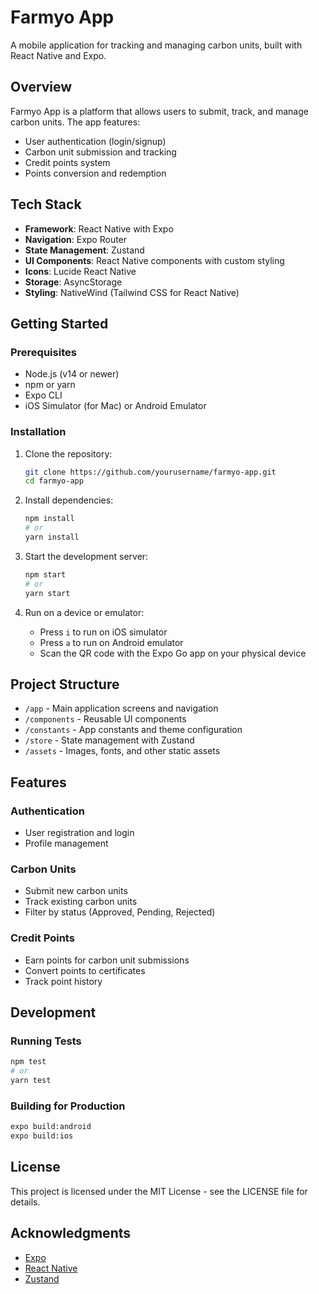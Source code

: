 # Farmyo App

A mobile application for tracking and managing carbon units, built with React Native and Expo.

## Overview

Farmyo App is a platform that allows users to submit, track, and manage carbon units. The app features:

- User authentication (login/signup)
- Carbon unit submission and tracking
- Credit points system
- Points conversion and redemption

## Tech Stack

- **Framework**: React Native with Expo
- **Navigation**: Expo Router
- **State Management**: Zustand
- **UI Components**: React Native components with custom styling
- **Icons**: Lucide React Native
- **Storage**: AsyncStorage
- **Styling**: NativeWind (Tailwind CSS for React Native)

## Getting Started

### Prerequisites

- Node.js (v14 or newer)
- npm or yarn
- Expo CLI
- iOS Simulator (for Mac) or Android Emulator

### Installation

1. Clone the repository:
   ```bash
   git clone https://github.com/yourusername/farmyo-app.git
   cd farmyo-app
   ```

2. Install dependencies:
   ```bash
   npm install
   # or
   yarn install
   ```

3. Start the development server:
   ```bash
   npm start
   # or
   yarn start
   ```

4. Run on a device or emulator:
   - Press `i` to run on iOS simulator
   - Press `a` to run on Android emulator
   - Scan the QR code with the Expo Go app on your physical device

## Project Structure

- `/app` - Main application screens and navigation
- `/components` - Reusable UI components
- `/constants` - App constants and theme configuration
- `/store` - State management with Zustand
- `/assets` - Images, fonts, and other static assets

## Features

### Authentication
- User registration and login
- Profile management

### Carbon Units
- Submit new carbon units
- Track existing carbon units
- Filter by status (Approved, Pending, Rejected)

### Credit Points
- Earn points for carbon unit submissions
- Convert points to certificates
- Track point history

## Development

### Running Tests
```bash
npm test
# or
yarn test
```

### Building for Production
```bash
expo build:android
expo build:ios
```

## License

This project is licensed under the MIT License - see the LICENSE file for details.

## Acknowledgments

- [Expo](https://expo.dev/)
- [React Native](https://reactnative.dev/)
- [Zustand](https://github.com/pmndrs/zustand)
